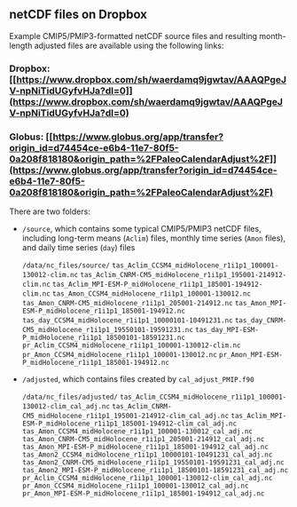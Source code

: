 ## netCDF files on Dropbox ##

Example CMIP5/PMIP3-formatted netCDF source files and resulting month-length adjusted files are available using the following links:
 

### Dropbox:  [[https://www.dropbox.com/sh/waerdamq9jgwtav/AAAQPgeJV-npNiTidUGyfvHJa?dl=0]](https://www.dropbox.com/sh/waerdamq9jgwtav/AAAQPgeJV-npNiTidUGyfvHJa?dl=0) ###


### Globus:  [[https://www.globus.org/app/transfer?origin_id=d74454ce-e6b4-11e7-80f5-0a208f818180&origin_path=%2FPaleoCalendarAdjust%2F]](https://www.globus.org/app/transfer?origin_id=d74454ce-e6b4-11e7-80f5-0a208f818180&origin_path=%2FPaleoCalendarAdjust%2F) ###


There are two folders:  
- `/source`, which contains some typical CMIP5/PMIP3 netCDF files, including long-term means (`Aclim`) files, monthly time series (`Amon` files), and daily time series (`day`) files
	
	`/data/nc_files/source/`
		`tas_Aclim_CCSM4_midHolocene_r1i1p1_100001-130012-clim.nc`
		`tas_Aclim_CNRM-CM5_midHolocene_r1i1p1_195001-214912-clim.nc`
		`tas_Aclim_MPI-ESM-P_midHolocene_r1i1p1_185001-194912-clim.nc`
		`tas_Amon_CCSM4_midHolocene_r1i1p1_100001-130012.nc`
		`tas_Amon_CNRM-CM5_midHolocene_r1i1p1_205001-214912.nc`
		`tas_Amon_MPI-ESM-P_midHolocene_r1i1p1_185001-194912.nc`
		`tas_day_CCSM4_midHolocene_r1i1p1_10000101-10491231.nc`
		`tas_day_CNRM-CM5_midHolocene_r1i1p1_19550101-19591231.nc`
		`tas_day_MPI-ESM-P_midHolocene_r1i1p1_18500101-18591231.nc`
		`pr_Aclim_CCSM4_midHolocene_r1i1p1_100001-130012-clim.nc`
		`pr_Amon_CCSM4_midHolocene_r1i1p1_100001-130012.nc`
		`pr_Amon_MPI-ESM-P_midHolocene_r1i1p1_185001-194912.nc`

- `/adjusted`, which contains files created by `cal_adjust_PMIP.f90`

	`/data/nc_files/adjusted/`
		`tas_Aclim_CCSM4_midHolocene_r1i1p1_100001-130012-clim_cal_adj.nc`
		`tas_Aclim_CNRM-CM5_midHolocene_r1i1p1_195001-214912-clim_cal_adj.nc`
		`tas_Aclim_MPI-ESM-P_midHolocene_r1i1p1_185001-194912-clim_cal_adj.nc`
		`tas_Amon_CCSM4_midHolocene_r1i1p1_100001-130012_cal_adj.nc`
		`tas_Amon_CNRM-CM5_midHolocene_r1i1p1_205001-214912_cal_adj.nc`
		`tas_Amon_MPI-ESM-P_midHolocene_r1i1p1_185001-194912_cal_adj.nc`
		`tas_Amon2_CCSM4_midHolocene_r1i1p1_10000101-10491231_cal_adj.nc`
		`tas_Amon2_CNRM-CM5_midHolocene_r1i1p1_19550101-19591231_cal_adj.nc`
		`tas_Amon2_MPI-ESM-P_midHolocene_r1i1p1_18500101-18591231_cal_adj.nc`
		`pr_Aclim_CCSM4_midHolocene_r1i1p1_100001-130012-clim_cal_adj.nc`
		`pr_Amon_CCSM4_midHolocene_r1i1p1_100001-130012_cal_adj.nc`
		`pr_Amon_MPI-ESM-P_midHolocene_r1i1p1_185001-194912_cal_adj.nc`


